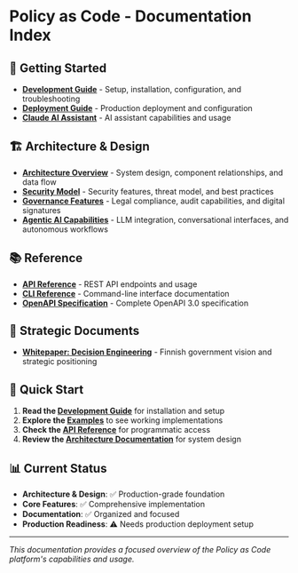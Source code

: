 # Policy as Code - Documentation Index

## 🚀 **Getting Started**

- **[Development Guide](getting-started/development.md)** - Setup, installation, configuration, and troubleshooting
- **[Deployment Guide](getting-started/deployment.md)** - Production deployment and configuration
- **[Claude AI Assistant](getting-started/claude.md)** - AI assistant capabilities and usage

## 🏗️ **Architecture & Design**

- **[Architecture Overview](architecture/architecture.md)** - System design, component relationships, and data flow
- **[Security Model](architecture/security.md)** - Security features, threat model, and best practices
- **[Governance Features](architecture/governance.md)** - Legal compliance, audit capabilities, and digital signatures
- **[Agentic AI Capabilities](architecture/agentic-ai.md)** - LLM integration, conversational interfaces, and autonomous workflows

## 📚 **Reference**

- **[API Reference](reference/api.md)** - REST API endpoints and usage
- **[CLI Reference](reference/cli.md)** - Command-line interface documentation
- **[OpenAPI Specification](reference/openapi.json)** - Complete OpenAPI 3.0 specification

## 📖 **Strategic Documents**

- **[Whitepaper: Decision Engineering](strategic/whitepaper-decision-engineering.md)** - Finnish government vision and strategic positioning

## 🎯 **Quick Start**

1. **Read the [Development Guide](getting-started/development.md)** for installation and setup
2. **Explore the [Examples](../examples/)** to see working implementations
3. **Check the [API Reference](reference/api.md)** for programmatic access
4. **Review the [Architecture Documentation](architecture/architecture.md)** for system design

## 📊 **Current Status**

- **Architecture & Design**: ✅ Production-grade foundation
- **Core Features**: ✅ Comprehensive implementation
- **Documentation**: ✅ Organized and focused
- **Production Readiness**: ⚠️ Needs production deployment setup

---

*This documentation provides a focused overview of the Policy as Code platform's capabilities and usage.*
